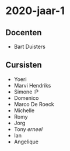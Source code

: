 # 2020-jaar-1
## Docenten

- Bart Duisters

## Cursisten
- Yoeri
- Marvi Hendriks
- Simone :P
- Domenico
- Marco De Roeck
- Michelle
- Romy
- Jorg
- Tony $erneel$
- Ian
- Angelique
